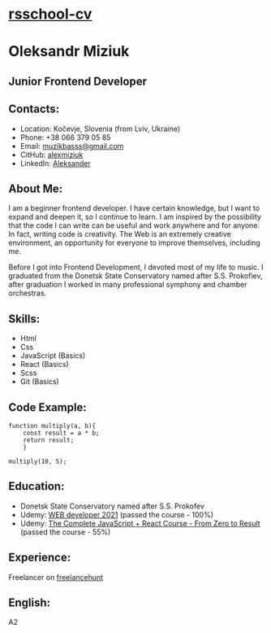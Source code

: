 # [rsschool-cv]()
# Oleksandr Miziuk
## Junior Frontend Developer

## Contacts:
* Location: Kočevje, Slovenia (from Lviv, Ukraine)
* Phone: +38 066 379 05 85
* Email: muzikbasss@gmail.com
* CitHub: [alexmiziuk](https://github.com/alexmiziuk)
* LinkedIn: [Aleksander](https://www.linkedin.com/in/%D0%B0%D0%BB%D0%B5%D0%BA%D1%81%D0%B0%D0%BD%D0%B4%D1%80-%D0%BC%D0%B8%D0%B7%D1%8E%D0%BA-290766112/?originalSubdomain=ua)

## About Me:
I am a beginner frontend developer. I have certain knowledge, but I want to expand and deepen it, so I continue to learn. I am inspired by the possibility that the code I can write can be useful and work anywhere and for anyone. In fact, writing code is creativity. The Web is an extremely creative environment, an opportunity for everyone to improve themselves, including me.

Before I got into Frontend Development, I devoted most of my life to music. I graduated from the Donetsk State Conservatory named after S.S. Prokofiev, after graduation I worked in many professional symphony and chamber orchestras.

## Skills:
* Html
* Css
* JavaScript (Basics)
* React (Basics)
* Scss
* Git (Basics)

## Code Example:
```
function multiply(a, b){ 
	const result = a * b;
	return result;
	}

multiply(10, 5);
```

## Education:
* Donetsk State Conservatory named after S.S. Prokofev
* Udemy: [WEB developer 2021](https://www.udemy.com/course-dashboard-redirect/?course_id=2295431) (passed the course - 100%) 
* Udemy: [The Complete JavaScript + React Course - From Zero to Result](https://www.udemy.com/course-dashboard-redirect/?course_id=1901422) (passed the course - 55%)

## Experience:
Freelancer on [freelancehunt](https://freelancehunt.com/)

## English: 

A2


